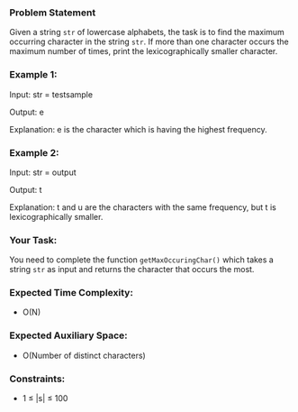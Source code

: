 ### Problem Statement

Given a string `str` of lowercase alphabets, the task is to find the maximum occurring character in the string `str`. If more than one character occurs the maximum number of times, print the lexicographically smaller character.

### Example 1:
Input: str = testsample

Output: e

Explanation: e is the character which is having the highest frequency.


### Example 2:
Input: str = output

Output: t

Explanation: t and u are the characters with the same frequency, but t is lexicographically smaller.


### Your Task:
You need to complete the function `getMaxOccuringChar()` which takes a string `str` as input and returns the character that occurs the most.

### Expected Time Complexity:
- O(N)

### Expected Auxiliary Space:
- O(Number of distinct characters)

### Constraints:
- 1 ≤ |s| ≤ 100
